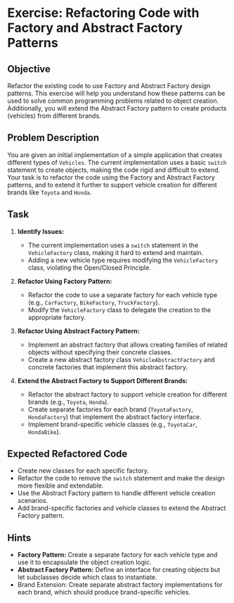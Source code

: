 # Exercise: Refactoring Code with Factory and Abstract Factory Patterns

## Objective

Refactor the existing code to use Factory and Abstract Factory design patterns. This exercise will help you understand how these patterns can be used to solve common programming problems related to object creation. Additionally, you will extend the Abstract Factory pattern to create products (vehicles) from different brands.

## Problem Description

You are given an initial implementation of a simple application that creates different types of `Vehicles`. The current implementation uses a basic `switch` statement to create objects, making the code rigid and difficult to extend. Your task is to refactor the code using the Factory and Abstract Factory patterns, and to extend it further to support vehicle creation for different brands like `Toyota` and `Honda`.

## Task

1. **Identify Issues:**

   - The current implementation uses a `switch` statement in the `VehicleFactory` class, making it hard to extend and maintain.
   - Adding a new vehicle type requires modifying the `VehicleFactory` class, violating the Open/Closed Principle.

2. **Refactor Using Factory Pattern:**

   - Refactor the code to use a separate factory for each vehicle type (e.g., `CarFactory`, `BikeFactory`, `TruckFactory`).
   - Modify the `VehicleFactory` class to delegate the creation to the appropriate factory.

3. **Refactor Using Abstract Factory Pattern:**

   - Implement an abstract factory that allows creating families of related objects without specifying their concrete classes.
   - Create a new abstract factory class `VehicleAbstractFactory` and concrete factories that implement this abstract factory.

4. **Extend the Abstract Factory to Support Different Brands:**
   - Refactor the abstract factory to support vehicle creation for different brands (e.g., `Toyota`, `Honda`).
   - Create separate factories for each brand (`ToyotaFactory`, `HondaFactory`) that implement the abstract factory interface.
   - Implement brand-specific vehicle classes (e.g., `ToyotaCar`, `HondaBike`).

## Expected Refactored Code

- Create new classes for each specific factory.
- Refactor the code to remove the `switch` statement and make the design more flexible and extendable.
- Use the Abstract Factory pattern to handle different vehicle creation scenarios.
- Add brand-specific factories and vehicle classes to extend the Abstract Factory pattern.

## Hints

- **Factory Pattern:** Create a separate factory for each vehicle type and use it to encapsulate the object creation logic.
- **Abstract Factory Pattern:** Define an interface for creating objects but let subclasses decide which class to instantiate.
- Brand Extension: Create separate abstract factory implementations for each brand, which should produce brand-specific vehicles.
